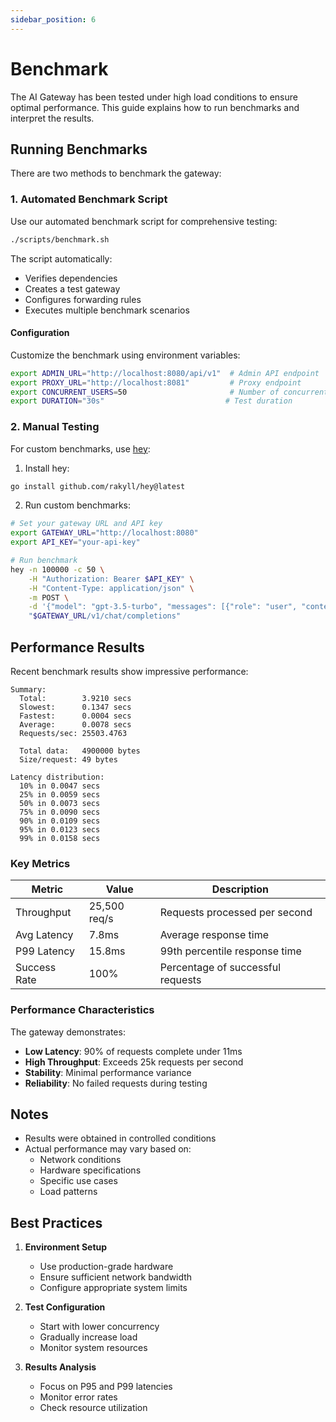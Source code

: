 ```yaml
---
sidebar_position: 6
---
```


# Benchmark

The AI Gateway has been tested under high load conditions to ensure optimal performance. This guide explains how to run benchmarks and interpret the results.

## Running Benchmarks

There are two methods to benchmark the gateway:

### 1. Automated Benchmark Script

Use our automated benchmark script for comprehensive testing:

```bash
./scripts/benchmark.sh
```

The script automatically:
- Verifies dependencies
- Creates a test gateway
- Configures forwarding rules
- Executes multiple benchmark scenarios

#### Configuration

Customize the benchmark using environment variables:

```bash
export ADMIN_URL="http://localhost:8080/api/v1"  # Admin API endpoint
export PROXY_URL="http://localhost:8081"         # Proxy endpoint
export CONCURRENT_USERS=50                       # Number of concurrent users
export DURATION="30s"                           # Test duration
```

### 2. Manual Testing

For custom benchmarks, use [hey](https://github.com/rakyll/hey):

1. Install hey:
```bash
go install github.com/rakyll/hey@latest
```

2. Run custom benchmarks:
```bash
# Set your gateway URL and API key
export GATEWAY_URL="http://localhost:8080"
export API_KEY="your-api-key"

# Run benchmark
hey -n 100000 -c 50 \
    -H "Authorization: Bearer $API_KEY" \
    -H "Content-Type: application/json" \
    -m POST \
    -d '{"model": "gpt-3.5-turbo", "messages": [{"role": "user", "content": "Hi"}]}' \
    "$GATEWAY_URL/v1/chat/completions"
```

## Performance Results

Recent benchmark results show impressive performance:

```
Summary:
  Total:        3.9210 secs
  Slowest:      0.1347 secs
  Fastest:      0.0004 secs
  Average:      0.0078 secs
  Requests/sec: 25503.4763

  Total data:   4900000 bytes
  Size/request: 49 bytes

Latency distribution:
  10% in 0.0047 secs
  25% in 0.0059 secs
  50% in 0.0073 secs
  75% in 0.0090 secs
  90% in 0.0109 secs
  95% in 0.0123 secs
  99% in 0.0158 secs
```

### Key Metrics

| Metric | Value | Description |
|--------|-------|-------------|
| Throughput | 25,500 req/s | Requests processed per second |
| Avg Latency | 7.8ms | Average response time |
| P99 Latency | 15.8ms | 99th percentile response time |
| Success Rate | 100% | Percentage of successful requests |

### Performance Characteristics

The gateway demonstrates:
- **Low Latency**: 90% of requests complete under 11ms
- **High Throughput**: Exceeds 25k requests per second
- **Stability**: Minimal performance variance
- **Reliability**: No failed requests during testing

## Notes

- Results were obtained in controlled conditions
- Actual performance may vary based on:
  - Network conditions
  - Hardware specifications
  - Specific use cases
  - Load patterns

## Best Practices

1. **Environment Setup**
   - Use production-grade hardware
   - Ensure sufficient network bandwidth
   - Configure appropriate system limits

2. **Test Configuration**
   - Start with lower concurrency
   - Gradually increase load
   - Monitor system resources

3. **Results Analysis**
   - Focus on P95 and P99 latencies
   - Monitor error rates
   - Check resource utilization

